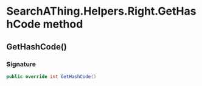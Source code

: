 # SearchAThing.Helpers.Right.GetHashCode method
## GetHashCode()
### Signature
```csharp
public override int GetHashCode()
```
